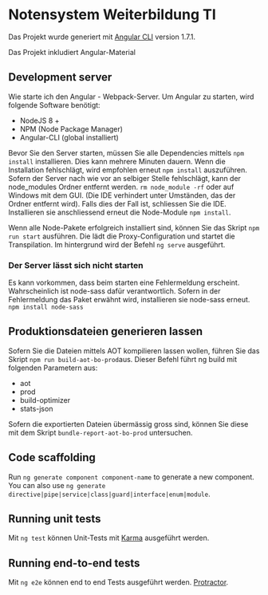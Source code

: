 # Notensystem Weiterbildung TI

Das Projekt wurde generiert mit [Angular CLI](https://github.com/angular/angular-cli) version 1.7.1.

Das Projekt inkludiert Angular-Material


## Development server

Wie starte ich den Angular - Webpack-Server. 
Um Angular zu starten, wird folgende Software benötigt: 

* NodeJS 8 +
* NPM (Node Package Manager)
* Angular-CLI (global installiert) 

Bevor Sie den Server starten, müssen Sie alle Dependencies mittels `npm install` installieren. 
Dies kann mehrere Minuten dauern. 
Wenn die Installation fehlschlägt, wird empfohlen erneut `npm install` auszuführen. 
Sofern der Server nach wie vor an selbiger Stelle fehlschlägt, kann der node_modules Ordner entfernt werden.
`rm node_module -rf` oder auf Windows mit dem GUI. 
(Die IDE verhindert unter Umständen, das der Ordner entfernt wird). Falls dies der Fall ist, schliessen Sie die IDE. 
Installieren sie anschliessend erneut die Node-Module `npm install`. 

Wenn alle Node-Pakete erfolgreich installiert sind, können Sie das Skript `npm run start` ausführen. 
Die lädt die Proxy-Configuration und startet die Transpilation. 
Im hintergrund wird der Befehl `ng serve` ausgeführt. 


### Der Server lässt sich nicht starten
Es kann vorkommen, dass beim starten eine Fehlermeldung erscheint. 
Wahrscheinlich ist node-sass dafür verantwortlich. Sofern in der Fehlermeldung das Paket erwähnt wird, installieren sie node-sass erneut. `npm install node-sass`

## Produktionsdateien generieren lassen

Sofern Sie die Dateien mittels AOT kompilieren lassen wollen, führen Sie das Skript `npm run build-aot-bo-prod`aus.
Dieser Befehl führt ng build mit folgenden Parametern aus: 
* aot
* prod
* build-optimizer
* stats-json

Sofern die exportierten Dateien übermässig gross sind, können Sie diese mit dem Skript `bundle-report-aot-bo-prod` untersuchen.

## Code scaffolding

Run `ng generate component component-name` to generate a new component. You can also use `ng generate directive|pipe|service|class|guard|interface|enum|module`.


## Running unit tests

Mit `ng test` können Unit-Tests mit [Karma](https://karma-runner.github.io) ausgeführt werden.

## Running end-to-end tests

Mit `ng e2e` können end to end Tests ausgeführt werden. [Protractor](http://www.protractortest.org/).
